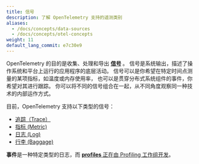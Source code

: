 ```yaml
---
title: 信号
description: 了解 OpenTelemetry 支持的遥测类别
aliases:
  - /docs/concepts/data-sources
  - /docs/concepts/otel-concepts
weight: 11
default_lang_commit: e7c30e9
---
```


OpenTelemetry 的目的是收集、处理和导出 **[信号][]** 。
信号是系统输出，描述了操作系统和平台上运行的应用程序的底层活动。
信号可以是你希望在特定时间点测量的某项指标，如温度或内存使用率，
也可以是贯穿分布式系统组件的事件，你希望对其进行跟踪。
你可以将不同的信号组合在一起，从不同角度观察同一种技术的内部运作方式。

目前，OpenTelemetry 支持以下类型的信号：

- [追踪（Trace）](/docs/concepts/signals/traces)
- [指标 (Metric)](/docs/concepts/signals/metrics)
- [日志 (Log)](/docs/concepts/signals/logs)
- [行李 (Baggage)](/docs/concepts/signals/baggage)

**事件**是一种特定类型的日志，而
[**profiles** 正在由 Profiling 工作组开发](https://github.com/open-telemetry/oteps/blob/main/text/profiles/0212-profiling-vision.md)。

[信号]: /docs/specs/otel/glossary/#signals
